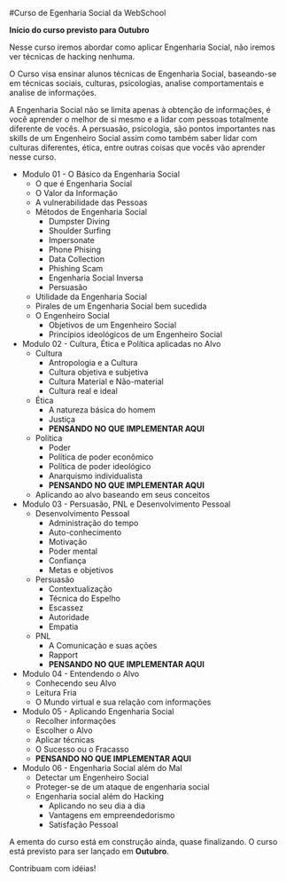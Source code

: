 #Curso de Egenharia Social da WebSchool

**Início do curso previsto para Outubro**

Nesse curso iremos abordar como aplicar Engenharia Social, não iremos ver técnicas de hacking nenhuma.

O Curso visa ensinar alunos técnicas de Engenharia Social, baseando-se em técnicas sociais, culturas, psicologias, analise comportamentais e analise de informações.

A Engenharia Social não se limita apenas à obtenção de informações, é você aprender o melhor de si mesmo e a lidar com pessoas totalmente diferente de vocês. A persuasão, psicologia, são pontos importantes nas skills de um Engenheiro Social assim como também saber lidar com culturas diferentes, ética, entre outras coisas que vocês vão aprender nesse curso.



* Modulo 01 - O Básico da Engenharia Social
	* O que é Engenharia Social
	* O Valor da Informação
	* A vulnerabilidade das Pessoas
	* Métodos de Engenharia Social
		* Dumpster Diving
		* Shoulder Surfing
		* Impersonate
		* Phone Phising
		* Data Collection
		* Phishing Scam
		* Engenharia Social Inversa
		* Persuasão
	* Utilidade da Engenharia Social
	* Pirales de um Engenharia Social bem sucedida
	* O Engenheiro Social
		* Objetivos de um Engenheiro Social
		* Princípios ideológicos de um Engenheiro Social
* Modulo 02 - Cultura, Ética e Política aplicadas no Alvo
	* Cultura
		* Antropologia e a Cultura
		* Cultura objetiva e subjetiva
		* Cultura Material e Não-material
		* Cultura real e ideal
	* Ética
		* A natureza básica do homem
		* Justiça
		* __PENSANDO NO QUE IMPLEMENTAR AQUI__
	* Política
		* Poder
		* Política de poder econômico 
		* Política de poder ideológico
		* Anarquismo individualista
		* __PENSANDO NO QUE IMPLEMENTAR AQUI__
	* Aplicando ao alvo baseando em seus conceitos
* Modulo 03 - Persuasão, PNL e Desenvolvimento Pessoal
	* Desenvolvimento Pessoal
		* Administração do tempo
		* Auto-conhecimento
		* Motivação
		* Poder mental
		* Confiança
		* Metas e objetivos
	* Persuasão
		* Contextualização
		* Técnica do Espelho
		* Escassez
		* Autoridade
		* Empatia
	* PNL
		* A Comunicação e suas ações
		* Rapport
		* __PENSANDO NO QUE IMPLEMENTAR AQUI__
* Modulo 04 - Entendendo o Alvo
	* Conhecendo seu Alvo
	* Leitura Fria
	* O Mundo virtual e sua relação com informações
* Modulo 05 - Aplicando Engenharia Social
	* Recolher informações
	* Escolher o Alvo
	* Aplicar técnicas
	* O Sucesso ou o Fracasso
	* __PENSANDO NO QUE IMPLEMENTAR AQUI__
* Modulo 06 - Engenharia Social além do Mal
	* Detectar um Engenheiro Social
	* Proteger-se de um ataque de engenharia social
	* Engenharia social além do Hacking
		* Aplicando no seu dia a dia
		* Vantagens em empreendedorismo
		* Satisfação Pessoal


A ementa do curso está em construção ainda, quase finalizando. 
O curso está previsto para ser lançado em **Outubro**.

Contribuam com idéias!

